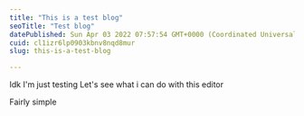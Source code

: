 ```yaml
---
title: "This is a test blog"
seoTitle: "Test blog"
datePublished: Sun Apr 03 2022 07:57:54 GMT+0000 (Coordinated Universal Time)
cuid: cl1izr6lp0903kbnv8nqd8mur
slug: this-is-a-test-blog

---
```


Idk I'm just testing
Let's see what i can do with this editor

Fairly simple 